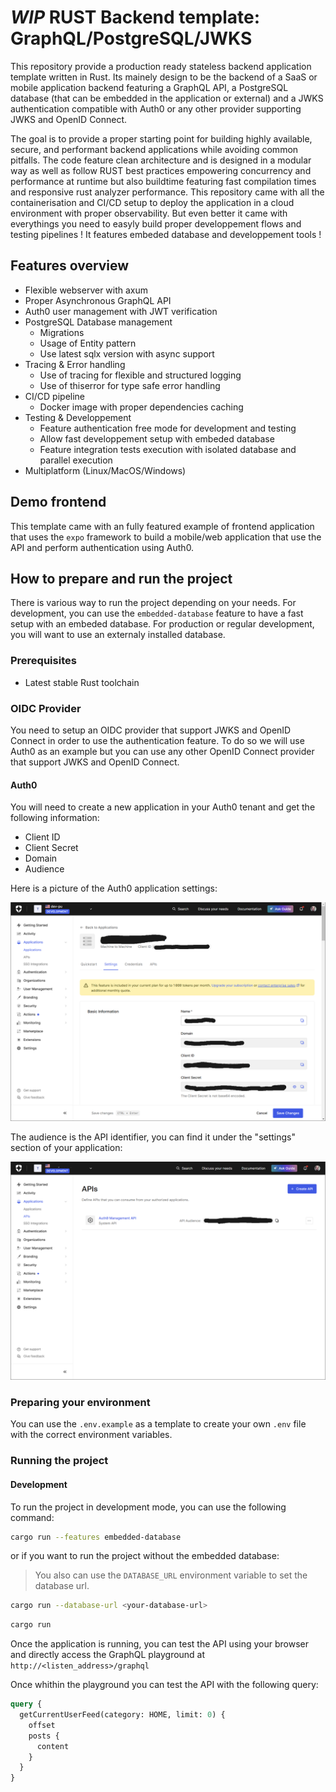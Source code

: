 # *WIP* RUST Backend template: GraphQL/PostgreSQL/JWKS
This repository provide a production ready stateless backend application template written in Rust.
Its mainely design to be the backend of a SaaS or mobile application backend featuring a GraphQL API, a PostgreSQL database (that can be embedded in the application or external) and a JWKS authentication compatible with Auth0 or any other provider supporting JWKS and OpenID Connect.

The goal is to provide a proper starting point for building highly available, secure, and performant backend applications while avoiding common pitfalls.
The code feature clean architecture and is designed in a modular way as well as follow RUST best practices empowering concurrency and performance at runtime but also buildtime featuring fast compilation times and responsive rust analyzer performance.
This repository came with all the containerisation and CI/CD setup to deploy the application in a cloud environment with proper observability.
But even better it came with everythings you need to easyly build proper developpement flows and testing pipelines ! It features embeded database and developpement tools !

## Features overview
- Flexible webserver with axum
- Proper Asynchronous GraphQL API
- Auth0 user management with JWT verification
- PostgreSQL Database management
    - Migrations
    - Usage of Entity pattern
    - Use latest sqlx version with async support
- Tracing & Error handling
    - Use of tracing for flexible and structured logging
    - Use of thiserror for type safe error handling
- CI/CD pipeline
    - Docker image with proper dependencies caching
- Testing & Developpement
    - Feature authentication free mode for development and testing
    - Allow fast developpement setup with embeded database
    - Feature integration tests execution with isolated database and parallel execution
- Multiplatform (Linux/MacOS/Windows)

## Demo frontend
This template came with an fully featured example of frontend application that uses the `expo` framework to build a mobile/web application that use the  API and perform authentication using Auth0.

## How to prepare and run the project
There is various way to run the project depending on your needs.
For development, you can use the `embedded-database` feature to have a fast setup with an embeded database.
For production or regular development, you will want to use an externaly installed database.

### Prerequisites
- Latest stable Rust toolchain

### OIDC Provider
You need to setup an OIDC provider that support JWKS and OpenID Connect in order to use the authentication feature.
To do so we will use Auth0 as an example but you can use any other OpenID Connect provider that support JWKS and OpenID Connect.

#### Auth0
You will need to create a new application in your Auth0 tenant and get the following information:
- Client ID
- Client Secret
- Domain
- Audience

Here is a picture of the Auth0 application settings:

![Auth0 Application Settings](./images/auth0-application-settings.png)

The audience is the API identifier, you can find it under the "settings" section of your application:

![Auth0 API Identifier](./images/auth0-api-identifier.png)


### Preparing your environment
You can use the `.env.example` as a template to create your own `.env` file with the correct environment variables.

### Running the project
#### Development
To run the project in development mode, you can use the following command:

```bash
cargo run --features embedded-database
```

or if you want to run the project without the embedded database:
> You also can use the `DATABASE_URL` environment variable to set the database url.
```bash
cargo run --database-url <your-database-url>
```

```bash
cargo run
```

Once the application is running, you can test the API using your browser and directly access the GraphQL playground at `http://<listen_address>/graphql`

Once whithin the playground you can test the API with the following query:

```graphql
query {
  getCurrentUserFeed(category: HOME, limit: 0) {
    offset
    posts {
      content
    }
  }
}
```

